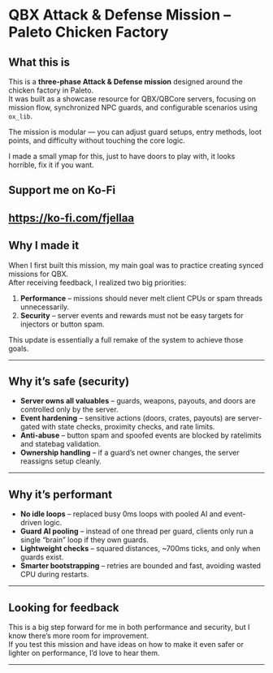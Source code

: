 # QBX Attack & Defense Mission – Paleto Chicken Factory

## What this is  
This is a **three-phase Attack & Defense mission** designed around the chicken factory in Paleto.  
It was built as a showcase resource for QBX/QBCore servers, focusing on mission flow, synchronized NPC guards, and configurable scenarios using `ox_lib`.

The mission is modular — you can adjust guard setups, entry methods, loot points, and difficulty without touching the core logic.  

I made a small ymap for this, just to have doors to play with, it looks horrible, fix it if you want.

## Support me on Ko-Fi
https://ko-fi.com/fjellaa
---

## Why I made it  
When I first built this mission, my main goal was to practice creating synced missions for QBX.  
After receiving feedback, I realized two big priorities:  

1. **Performance** – missions should never melt client CPUs or spam threads unnecessarily.  
2. **Security** – server events and rewards must not be easy targets for injectors or button spam.  

This update is essentially a full remake of the system to achieve those goals.  

---

## Why it’s safe (security)  
- **Server owns all valuables** – guards, weapons, payouts, and doors are controlled only by the server.  
- **Event hardening** – sensitive actions (doors, crates, payouts) are server-gated with state checks, proximity checks, and rate limits.  
- **Anti-abuse** – button spam and spoofed events are blocked by ratelimits and statebag validation.  
- **Ownership handling** – if a guard’s net owner changes, the server reassigns setup cleanly.  

---

## Why it’s performant  
- **No idle loops** – replaced busy 0ms loops with pooled AI and event-driven logic.  
- **Guard AI pooling** – instead of one thread per guard, clients only run a single “brain” loop if they own guards.  
- **Lightweight checks** – squared distances, ~700ms ticks, and only when guards exist.  
- **Smarter bootstrapping** – retries are bounded and fast, avoiding wasted CPU during restarts.  

---

## Looking for feedback  
This is a big step forward for me in both performance and security, but I know there’s more room for improvement.  
If you test this mission and have ideas on how to make it even safer or lighter on performance, I’d love to hear them.  

---

